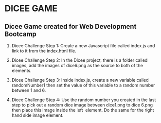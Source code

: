 # DICEE GAME

## Dicee Game created for Web Development Bootcamp

1. Dicee Challenge Step 1:
Create a new Javascript file called index.js and link to it from the index.html file.

2. Dicee Challenge Step 2:
In the Dicee project, there is a folder called images, add the images of dice6.png as the source to both of the <img> elements.

3. Dicee Challenge Step 3:
Inside index.js, create a new variable called randomNumber1 then set the value of this variable to a random number between 1 and 6. 

4. Dicee Challenge Step 4:
Use the random number you created in the last step to pick out a random dice image between dice1.png to dice 6.png then place this image inside the left <img> element.
Do the same for the right hand side image element.
